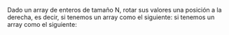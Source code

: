 Dado un array de enteros de tamaño N, rotar sus valores una posición a la derecha, es
decir, si tenemos un array como el siguiente: si tenemos un array como el siguiente: 
